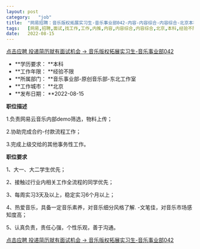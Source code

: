 ```yaml
---
layout:	post
category:	"job"
title:	"网易招聘：音乐版权拓展实习生-音乐事业部042-内容-内容综合-内容综合-北京本科经验不限"
tags:	[网易,招聘,面试,找工作,工作,内推,内容,内容综合,内容综合,北京,本科,经验不限]
date:	2022-08-15
---
```


[点击应聘 投递简历就有面试机会 ->  音乐版权拓展实习生-音乐事业部042](http://mobile.bole.netease.com/bole/boleDetail?id=26636&employeeId=346f03c3cda5f04c&key=all)



- **学历要求： **本科
- **工作年限： **经验不限
- **所属部门： **音乐事业部-原创音乐部-东北工作室
- **工作城市： **北京
- **发布日期： **2022-08-15



**职位描述**

1.负责网易云音乐内部demo筛选，物料上传；

2.协助完成合约-付款流程工作；

3.完成上级交给的其他事务性工作。



**职位要求**

1、大一、大二学生优先；

2、接触过行业内相关工作全流程的同学优先；

3、每周实习3天及以上，稳定实习6个月以上；

4、热爱音乐，具备一定音乐素养，对音乐细分风格了解. -文笔佳，对音乐市场感知度高；

5、认真负责，责任心强，个性乐观，善于沟通。



[点击应聘 投递简历就有面试机会 ->  音乐版权拓展实习生-音乐事业部042](http://mobile.bole.netease.com/bole/boleDetail?id=26636&employeeId=346f03c3cda5f04c&key=all)